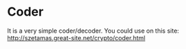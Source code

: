 # Coder
It is a very simple coder/decoder.
You could use on this site:
http://szetamas.great-site.net/crypto/coder.html
